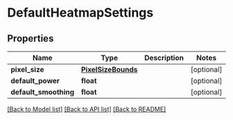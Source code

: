 # DefaultHeatmapSettings

## Properties
Name | Type | Description | Notes
------------ | ------------- | ------------- | -------------
**pixel_size** | [**PixelSizeBounds**](PixelSizeBounds.md) |  | [optional] 
**default_power** | **float** |  | [optional] 
**default_smoothing** | **float** |  | [optional] 

[[Back to Model list]](../README.md#documentation-for-models) [[Back to API list]](../README.md#documentation-for-api-endpoints) [[Back to README]](../README.md)

